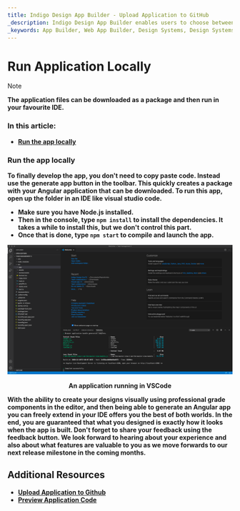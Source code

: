 ```yaml
---
title: Indigo Design App Builder - Upload Application to GitHub
_description: Indigo Design App Builder enables users to choose between downloading their application locally or uploading it to their Github repository.
_keywords: App Builder, Web App Builder, Design Systems, Design Systems UX, UI kit, Sketch, Ignite UI for Angular, Sketch to Angular, Angular, Angular Design System, Export code from Sketch, Design Kits for Angular, Sketch UI kits, GitHub
---
```

# Run Application Locally

> [!NOTE]
><b>The application files can be downloaded as a package and then run in your favourite IDE.


### In this article:
* <a href="#Run-the-app-locally">Run the app locally</a>

### Run the app locally
To finally develop the app, you don't need to copy paste code. Instead use the generate app button in the toolbar. This quickly creates a package with your Angular application that can be downloaded. To run this app, open up the folder in an IDE like visual studio code. 

* Make sure you have Node.js installed. <br>
* Then in the console, type `npm install` to install the dependencies. It takes a while to install this, but we don't control this part. <br>
* Once that is done, type `npm start` to compile and launch the app.<br>
 
 
<img class="responsive-img" src="../../images/App-VSCode-Indigo-Design-App-Builder.png" srcset="../../images/App-VSCode-Indigo-Design-App-Builder @2x.png 2x" />
<p style="text-align:center;">An application running in VSCode</p>

With the ability to create your designs visually using professional grade components in the editor, and then being able to generate an Angular app you can freely extend in your IDE offers you the best of both worlds. In the end, you are guaranteed that what you designed is exactly how it looks when the app is built. Don't forget to share your feedback using the feedback button. We look forward to hearing about your experience and also about what features are valuable to you as we move forwards to our next release milestone in the coming months. 


## Additional Resources

<div class="divider--half"></div>

* [Upload Application to Github](upload-application-to-github.md)
* [Preview Application Code](../../appbuilder/preview-code.md)

